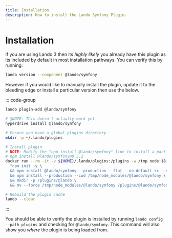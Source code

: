 ```yaml
---
title: Installation
description: How to install the Lando Symfony Plugin.
---
```


# Installation

If you are using Lando 3 then its *highly likely* you already have this plugin as its included by default in most installation pathways. You can verify this by running:

```sh
lando version --component @lando/symfony
```

However if you would like to manually install the plugin, update it to the bleeding edge or install a particular version then use the below.

::: code-group
```sh [lando 3.21+]
lando plugin-add @lando/symfony
```

```sh [hyperdrive]
# @NOTE: This doesn't actaully work yet
hyperdrive install @lando/symfony
```

```sh [docker]
# Ensure you have a global plugins directory
mkdir -p ~/.lando/plugins

# Install plugin
# NOTE: Modify the "npm install @lando/symfony" line to install a particular version eg
# npm install @lando/symfony@0.5.2
docker run --rm -it -v ${HOME}/.lando/plugins:/plugins -w /tmp node:18-alpine sh -c \
  "npm init -y \
  && npm install @lando/symfony --production --flat --no-default-rc --no-lockfile --link-duplicates \
  && npm install --production --cwd /tmp/node_modules/@lando/symfony \
  && mkdir -p /plugins/@lando \
  && mv --force /tmp/node_modules/@lando/symfony /plugins/@lando/symfony"

# Rebuild the plugin cache
lando --clear
```
:::

You should be able to verify the plugin is installed by running `lando config --path plugins` and checking for `@lando/symfony`. This command will also show you _where_ the plugin is being loaded from.
